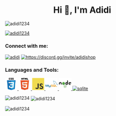 <h1 align="center">Hi 👋, I'm Adidi</h1>
<p align="left"> <img src="https://komarev.com/ghpvc/?username=adidi1234&label=Profile%20views&color=0e75b6&style=flat" alt="adidi1234" /> </p>

<p align="left"> <a href="https://github.com/ryo-ma/github-profile-trophy"><img src="https://github-profile-trophy.vercel.app/?username=adidi1234" alt="adidi1234" /></a> </p>

<h3 align="left">Connect with me:</h3>
<p align="left">
<a href="https://www.youtube.com/c/adidi" target="blank"><img align="center" src="https://raw.githubusercontent.com/rahuldkjain/github-profile-readme-generator/master/src/images/icons/Social/youtube.svg" alt="adidi" height="30" width="40" /></a>
<a href="https://discord.gg/https://discord.gg/invite/adidishop" target="blank"><img align="center" src="https://raw.githubusercontent.com/rahuldkjain/github-profile-readme-generator/master/src/images/icons/Social/discord.svg" alt="https://discord.gg/invite/adidishop" height="30" width="40" /></a>
</p>

<h3 align="left">Languages and Tools:</h3>
<p align="left"> <a href="https://www.w3schools.com/css/" target="_blank" rel="noreferrer"> <img src="https://raw.githubusercontent.com/devicons/devicon/master/icons/css3/css3-original-wordmark.svg" alt="css3" width="40" height="40"/> </a> <a href="https://www.w3.org/html/" target="_blank" rel="noreferrer"> <img src="https://raw.githubusercontent.com/devicons/devicon/master/icons/html5/html5-original-wordmark.svg" alt="html5" width="40" height="40"/> </a> <a href="https://developer.mozilla.org/en-US/docs/Web/JavaScript" target="_blank" rel="noreferrer"> <img src="https://raw.githubusercontent.com/devicons/devicon/master/icons/javascript/javascript-original.svg" alt="javascript" width="40" height="40"/> </a> <a href="https://www.mysql.com/" target="_blank" rel="noreferrer"> <img src="https://raw.githubusercontent.com/devicons/devicon/master/icons/mysql/mysql-original-wordmark.svg" alt="mysql" width="40" height="40"/> </a> <a href="https://nodejs.org" target="_blank" rel="noreferrer"> <img src="https://raw.githubusercontent.com/devicons/devicon/master/icons/nodejs/nodejs-original-wordmark.svg" alt="nodejs" width="40" height="40"/> </a> <a href="https://www.sqlite.org/" target="_blank" rel="noreferrer"> <img src="https://www.vectorlogo.zone/logos/sqlite/sqlite-icon.svg" alt="sqlite" width="40" height="40"/> </a> </p>

<p><img align="left" src="https://github-readme-stats.vercel.app/api/top-langs?username=adidi1234&show_icons=true&locale=en&layout=compact" alt="adidi1234" /></p>

<p>&nbsp;<img align="center" src="https://github-readme-stats.vercel.app/api?username=adidi1234&show_icons=true&locale=en" alt="adidi1234" /></p>

<p><img align="center" src="https://github-readme-streak-stats.herokuapp.com/?user=adidi1234&" alt="adidi1234" /></p>
